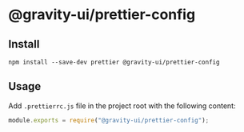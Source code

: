 # @gravity-ui/prettier-config

## Install
```
npm install --save-dev prettier @gravity-ui/prettier-config
```

## Usage
Add `.prettierrc.js` file in the project root with the following content:

```js
module.exports = require("@gravity-ui/prettier-config");
```

